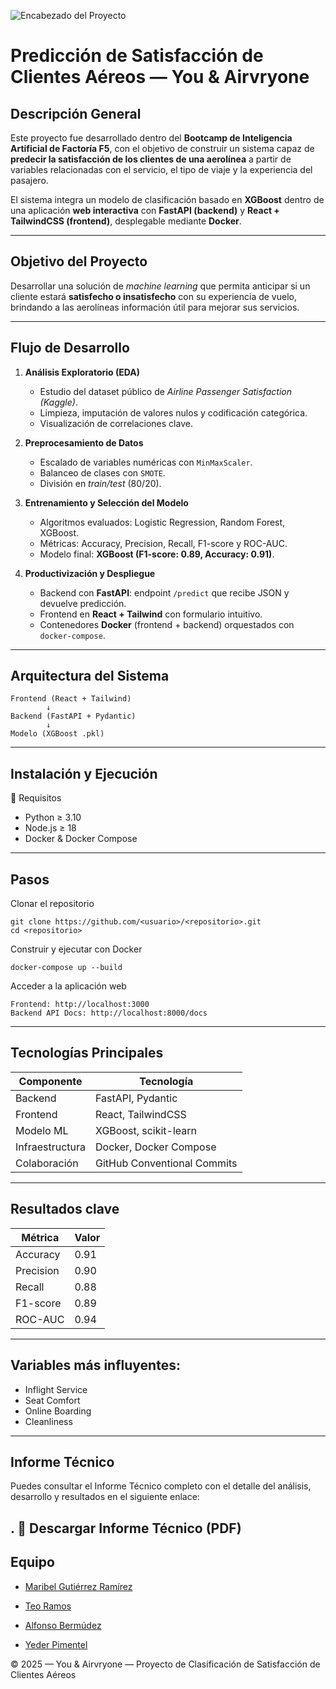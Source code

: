 ![Encabezado del Proyecto](https://drive.google.com/uc?export=view&id=1Fa6aW9Z4Ah7GLlir2ZzlT_UkM-k8JGNw)

# Predicción de Satisfacción de Clientes Aéreos — You & Airvryone

## Descripción General

Este proyecto fue desarrollado dentro del **Bootcamp de Inteligencia Artificial de Factoría F5**, con el objetivo de construir un sistema capaz de **predecir la satisfacción de los clientes de una aerolínea** a partir de variables relacionadas con el servicio, el tipo de viaje y la experiencia del pasajero.

El sistema integra un modelo de clasificación basado en **XGBoost** dentro de una aplicación **web interactiva** con **FastAPI (backend)** y **React + TailwindCSS (frontend)**, desplegable mediante **Docker**.

---

## Objetivo del Proyecto

Desarrollar una solución de *machine learning* que permita anticipar si un cliente estará **satisfecho o insatisfecho** con su experiencia de vuelo, brindando a las aerolíneas información útil para mejorar sus servicios.

---

## Flujo de Desarrollo

1. **Análisis Exploratorio (EDA)**  
   - Estudio del dataset público de *Airline Passenger Satisfaction (Kaggle)*.  
   - Limpieza, imputación de valores nulos y codificación categórica.  
   - Visualización de correlaciones clave.

2. **Preprocesamiento de Datos**  
   - Escalado de variables numéricas con `MinMaxScaler`.  
   - Balanceo de clases con `SMOTE`.  
   - División en *train/test* (80/20).

3. **Entrenamiento y Selección del Modelo**  
   - Algoritmos evaluados: Logistic Regression, Random Forest, XGBoost.  
   - Métricas: Accuracy, Precision, Recall, F1-score y ROC-AUC.  
   - Modelo final: **XGBoost (F1-score: 0.89, Accuracy: 0.91)**.

4. **Productivización y Despliegue**  
   - Backend con **FastAPI**: endpoint `/predict` que recibe JSON y devuelve predicción.  
   - Frontend en **React + Tailwind** con formulario intuitivo.  
   - Contenedores **Docker** (frontend + backend) orquestados con `docker-compose`.

---

## Arquitectura del Sistema

```plaintext
Frontend (React + Tailwind)
        ↓
Backend (FastAPI + Pydantic)
        ↓
Modelo (XGBoost .pkl)

``` 

---
## Instalación y Ejecución
🔧 Requisitos
- Python ≥ 3.10
- Node.js ≥ 18
- Docker & Docker Compose

---
## Pasos

Clonar el repositorio
```plaintext
git clone https://github.com/<usuario>/<repositorio>.git
cd <repositorio>
``` 
Construir y ejecutar con Docker
```plaintext
docker-compose up --build
``` 
Acceder a la aplicación web
```plaintext
Frontend: http://localhost:3000
Backend API Docs: http://localhost:8000/docs
```
---
## Tecnologías Principales

| Componente      | Tecnología                           |
| --------------- | ------------------------------------ |
| Backend         | FastAPI, Pydantic                    |
| Frontend        | React, TailwindCSS                   |
| Modelo ML       | XGBoost, scikit-learn                |
| Infraestructura | Docker, Docker Compose               |
| Colaboración    | GitHub          Conventional Commits |

---
## Resultados clave 

| Métrica   | Valor |
| --------- | ----- |
| Accuracy  | 0.91  |
| Precision | 0.90  |
| Recall    | 0.88  |
| F1-score  | 0.89  |
| ROC-AUC   | 0.94  |

---
## Variables más influyentes:
- Inflight Service
- Seat Comfort
- Online Boarding
- Cleanliness
---
## Informe Técnico
Puedes consultar el Informe Técnico completo con el detalle del análisis, desarrollo y resultados en el siguiente enlace:

. 📄 Descargar Informe Técnico (PDF)
---

## Equipo
- [Maribel Gutiérrez Ramírez](https://www.linkedin.com/in/maribel-guti%C3%A9rrez-ram%C3%ADrez/)

- [Teo Ramos](https://www.linkedin.com/in/teo-ramos-ruano/)

- [Alfonso Bermúdez](https://www.linkedin.com/in/alfonsobermudeztorres/)

- [Yeder Pimentel](https://www.linkedin.com/in/yeder-pimentel/)


© 2025 — You & Airvryone — Proyecto de Clasificación de Satisfacción de Clientes Aéreos
